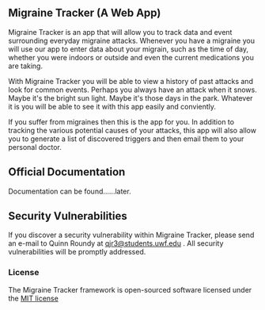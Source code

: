 ## Migraine Tracker (A Web App)

Migraine Tracker is an app that will allow you to track data and event surrounding everyday migraine attacks. Whenever you have a migraine you will use our app to enter data about your migrain, such as the time of day, whether you were indoors or outside and even the current medications you are taking.

With Migraine Tracker you will be able to view a history of past attacks and look for common events. Perhaps you always have an attack when it snows. Maybe it's the bright sun light. Maybe it's those days in the park. Whatever it is you will be able to see it with this app easily and conviently.

If you suffer from migraines then this is the app for you. In addition to tracking the various potential causes of your attacks, this app will also allow you to generate a list of discovered triggers and then email them to your personal doctor.

## Official Documentation

Documentation can be found......later.

## Security Vulnerabilities

If you discover a security vulnerability within Migraine Tracker, please send an e-mail to Quinn Roundy at qjr3@students.uwf.edu . All security vulnerabilities will be promptly addressed.

### License

The Migraine Tracker framework is open-sourced software licensed under the [MIT license](http://opensource.org/licenses/MIT)
